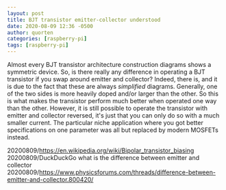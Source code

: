 ```yaml
---
layout: post
title: BJT transistor emitter-collector understood
date: 2020-08-09 12:36 -0500
author: quorten
categories: [raspberry-pi]
tags: [raspberry-pi]
---
```


Almost every BJT transistor architecture construction diagrams shows a
symmetric device.  So, is there really any difference in operating a
BJT transistor if you swap around emitter and collector?  Indeed,
there is, and it is due to the fact that these are always _simplified_
diagrams.  Generally, one of the two sides is more heavily doped
and/or larger than the other.  So this is what makes the transistor
perform much better when operated one way than the other.  However, it
is still possible to operate the transistor with emitter and collector
reversed, it's just that you can only do so with a much smaller
current.  The particular niche application where you got better
specifications on one parameter was all but replaced by modern MOSFETs
instead.

20200809/https://en.wikipedia.org/wiki/Bipolar_transistor_biasing  
20200809/DuckDuckGo what is the difference between emitter and collector  
20200809/https://www.physicsforums.com/threads/difference-between-emitter-and-collector.800420/
